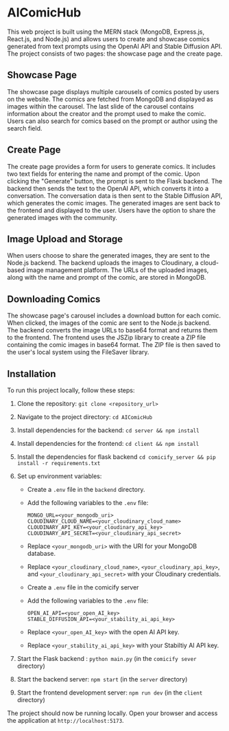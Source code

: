 # AIComicHub

This web project is built using the MERN stack (MongoDB, Express.js, React.js, and Node.js) and allows users to create and showcase comics generated from text prompts using the OpenAI API and Stable Diffusion API. The project consists of two pages: the showcase page and the create page.

## Showcase Page

The showcase page displays multiple carousels of comics posted by users on the website. The comics are fetched from MongoDB and displayed as images within the carousel. The last slide of the carousel contains information about the creator and the prompt used to make the comic. Users can also search for comics based on the prompt or author using the search field.

## Create Page

The create page provides a form for users to generate comics. It includes two text fields for entering the name and prompt of the comic. Upon clicking the "Generate" button, the prompt is sent to the Flask backend. The backend then sends the text to the OpenAI API, which converts it into a conversation. The conversation data is then sent to the Stable Diffusion API, which generates the comic images. The generated images are sent back to the frontend and displayed to the user. Users have the option to share the generated images with the community.

## Image Upload and Storage

When users choose to share the generated images, they are sent to the Node.js backend. The backend uploads the images to Cloudinary, a cloud-based image management platform. The URLs of the uploaded images, along with the name and prompt of the comic, are stored in MongoDB.

## Downloading Comics

The showcase page's carousel includes a download button for each comic. When clicked, the images of the comic are sent to the Node.js backend. The backend converts the image URLs to base64 format and returns them to the frontend. The frontend uses the JSZip library to create a ZIP file containing the comic images in base64 format. The ZIP file is then saved to the user's local system using the FileSaver library.

## Installation

To run this project locally, follow these steps:

1. Clone the repository: `git clone <repository_url>`
2. Navigate to the project directory: `cd AIComicHub`
3. Install dependencies for the backend: `cd server && npm install`
4. Install dependencies for the frontend: `cd client && npm install`
5. Install the dependencies for flask backend `cd comicify_server && pip install -r requirements.txt`
6. Set up environment variables:
   - Create a `.env` file in the `backend` directory.
   - Add the following variables to the `.env` file:
     ```
     MONGO_URL=<your_mongodb_uri>
     CLOUDINARY_CLOUD_NAME=<your_cloudinary_cloud_name>
     CLOUDINARY_API_KEY=<your_cloudinary_api_key>
     CLOUDINARY_API_SECRET=<your_cloudinary_api_secret>
     ```
   - Replace `<your_mongodb_uri>` with the URI for your MongoDB database.
   - Replace `<your_cloudinary_cloud_name>`, `<your_cloudinary_api_key>`, and `<your_cloudinary_api_secret>` with your Cloudinary credentials.

   - Create a `.env` file in the comicify server 
   - Add the following variables to the `.env` file:
     ```
     OPEN_AI_API=<your_open_AI_key>
     STABLE_DIFFUSION_API=<your_stability_ai_api_key>

     ```
   - Replace `<your_open_AI_key>` with the open AI API key.
   - Replace `<your_stability_ai_api_key>` with your Stabiltiy AI API key.

8. Start the Flask backend : `python main.py` (in the `comicify sever` directory)
8. Start the backend server: `npm start` (in the `server` directory)
7. Start the frontend development server: `npm run dev` (in the `client` directory)

The project should now be running locally. Open your browser and access the application at `http://localhost:5173`.
